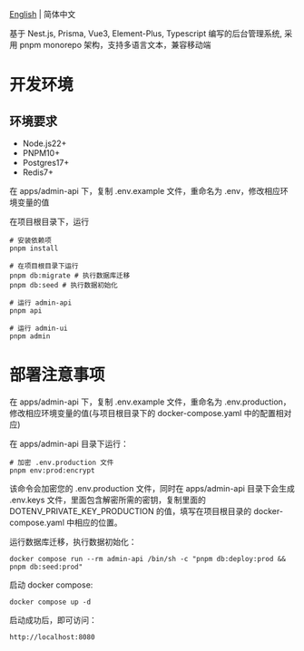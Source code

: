 [English](./README.md) | 简体中文

基于 Nest.js, Prisma, Vue3, Element-Plus, Typescript 编写的后台管理系统, 采用 pnpm monorepo 架构，支持多语言文本，兼容移动端

# 开发环境

## 环境要求

- Node.js22+
- PNPM10+
- Postgres17+
- Redis7+

在 apps/admin-api 下，复制 .env.example 文件，重命名为 .env，修改相应环境变量的值

在项目根目录下，运行

```
# 安装依赖项
pnpm install
```

```
# 在项目根目录下运行
pnpm db:migrate # 执行数据库迁移
pnpm db:seed # 执行数据初始化
```

```
# 运行 admin-api
pnpm api
```

```
# 运行 admin-ui
pnpm admin
```

# 部署注意事项

在 apps/admin-api 下，复制 .env.example 文件，重命名为 .env.production，修改相应环境变量的值(与项目根目录下的 docker-compose.yaml 中的配置相对应)

在 apps/admin-api 目录下运行：

```shell
# 加密 .env.production 文件
pnpm env:prod:encrypt
```

该命令会加密您的 .env.production 文件，同时在 apps/admin-api 目录下会生成 .env.keys 文件，里面包含解密所需的密钥，复制里面的 DOTENV_PRIVATE_KEY_PRODUCTION 的值，填写在项目根目录的 docker-compose.yaml 中相应的位置。

运行数据库迁移，执行数据初始化：

```shell
docker compose run --rm admin-api /bin/sh -c "pnpm db:deploy:prod && pnpm db:seed:prod"
```

启动 docker compose:

```shell
docker compose up -d
```

启动成功后，即可访问：

```
http://localhost:8080
```
